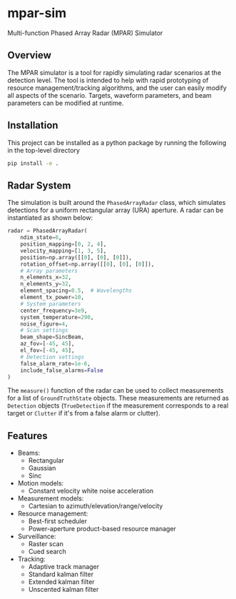# mpar-sim

Multi-function Phased Array Radar (MPAR) Simulator

## Overview

The MPAR simulator is a tool for rapidly simulating radar scenarios at the detection level. The tool is intended to help with rapid prototyping of resource management/tracking algorithms, and the user can easily modify all aspects of the scenario. Targets, waveform parameters, and beam parameters can be modified at runtime.

## Installation

This project can be installed as a python package by running the following in the top-level directory

```bash
pip install -e .
```

## Radar System

The simulation is built around the ```PhasedArrayRadar``` class, which simulates detections for a uniform rectangular array (URA) aperture. A radar can be instantiated as shown below:

```python
radar = PhasedArrayRadar(
    ndim_state=6,
    position_mapping=[0, 2, 4],
    velocity_mapping=[1, 3, 5],
    position=np.array([[0], [0], [0]]),
    rotation_offset=np.array([[0], [0], [0]]),
    # Array parameters
    n_elements_x=32,
    n_elements_y=32,
    element_spacing=0.5,  # Wavelengths
    element_tx_power=10,
    # System parameters
    center_frequency=3e9,
    system_temperature=290,
    noise_figure=4,
    # Scan settings
    beam_shape=SincBeam,
    az_fov=[-45, 45],
    el_fov=[-45, 45],
    # Detection settings
    false_alarm_rate=1e-6,
    include_false_alarms=False
)
```

The ```measure()``` function of the radar can be used to collect measurements for a list of ```GroundTruthState``` objects. These measurements are returned as ```Detection``` objects (```TrueDetection``` if the measurement corresponds to a real target or ```Clutter``` if it's from a false alarm or clutter).

## Features

- Beams:
  - Rectangular
  - Gaussian
  - Sinc
- Motion models:
  - Constant velocity white noise acceleration
- Measurement models:
  - Cartesian to azimuth/elevation/range/velocity
- Resource management:
  - Best-first scheduler
  - Power-aperture product-based resource manager
- Surveillance:
  - Raster scan
  - Cued search
- Tracking:
  - Adaptive track manager
  - Standard kalman filter
  - Extended kalman filter
  - Unscented kalman filter
